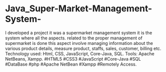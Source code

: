 # Java_Super-Market-Management-System-
I developed a project it was a supermarket management system it is the system where all the aspects.  related to the proper management of supermarket is done this aspect involve managing information about the various product details, measure product, staffs, sales, customer, billing etc. Technology used: Html, CSS, JavaScript, Core-Java, SQL. 
Tools: Apache NetBeans, Xampp.
#HTML5 #CSS3 #JavaScript #Core-Java #SQL #DataBase #php #Apache NetBean #Xampp #Remotely Access.
